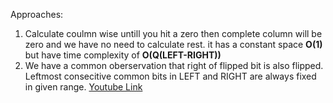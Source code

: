 Approaches:
1. Calculate coulmn wise untill you hit a zero then complete column will be zero and we have no need to calculate rest. it has a constant space **O(1)** but have time complexity of **O(Q(LEFT-RIGHT))**
2. We have a common oberservation that right of flipped bit is also flipped. Leftmost consecitive common bits in LEFT and RIGHT  are always fixed in given range. [Youtube Link](https://www.youtube.com/watch?v=-qrpJykY2gE&ab_channel=Techdose)